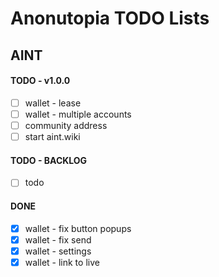 # Anonutopia TODO Lists

## AINT

#### TODO - v1.0.0

- [ ] wallet - lease
- [ ] wallet - multiple accounts
- [ ] community address
- [ ] start aint.wiki

#### TODO - BACKLOG

- [ ] todo

#### DONE

- [x] wallet - fix button popups
- [x] wallet - fix send
- [x] wallet - settings
- [x] wallet - link to live

